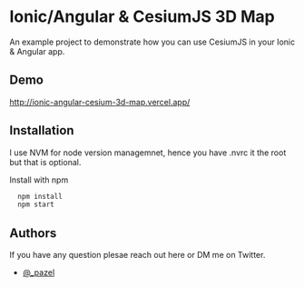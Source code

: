
# Ionic/Angular & CesiumJS 3D Map

An example project to demonstrate how you can use CesiumJS in your Ionic & Angular app.


## Demo

http://ionic-angular-cesium-3d-map.vercel.app/

  
## Installation

I use NVM for node version managemnet, hence you have .nvrc it the root but that is optional.

Install with npm

```bash
  npm install
  npm start
```
    
## Authors
If you have any question plesae reach out here or DM me on Twitter.

- [@_pazel](https://twitter.com/_pazel)

  
